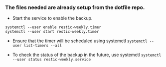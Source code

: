### The files needed are already setup from the dotfile repo.

- Start the service to enable the backup.
```
systemctl --user enable restic-weekly.timer
systemctl --user start restic-weekly.timer
```

- Ensure that the timer will be scheduled using systemctl
`systemctl --user list-timers --all`

- To check the status of the backup in the future, use systemctl
`systemctl --user status restic-weekly.service`


